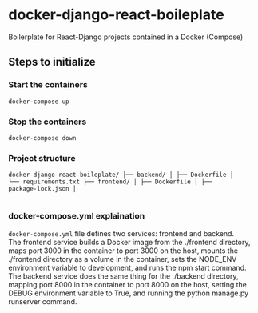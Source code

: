 # docker-django-react-boileplate
Boilerplate for React-Django projects contained in a Docker (Compose)



## Steps to initialize 




### Start the containers
```docker-compose up```

### Stop the containers
```docker-compose down```


### Project structure

<code>docker-django-react-boileplate/
├── backend/
│   ├── Dockerfile
│   └── requirements.txt
├── frontend/
│   ├── Dockerfile
│   ├── package-lock.json
│  
</code>

### docker-compose.yml explaination

```docker-compose.yml``` file defines two services: frontend and backend. <br>
The frontend service builds a Docker image from the ./frontend directory, maps port 3000 in the container to port 3000 on the host, mounts the ./frontend directory as a volume in the container, sets the NODE_ENV environment variable to development, and runs the npm start command. The backend service does the same thing for the ./backend directory, mapping port 8000 in the container to port 8000 on the host, setting the DEBUG environment variable to True, and running the python manage.py runserver command.